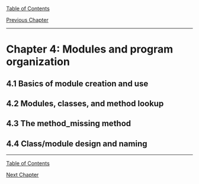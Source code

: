 [Table of Contents](_toc.md)

[Previous Chapter](ch3.md)

---

# Chapter 4: Modules and program organization #

## 4.1 Basics of module creation and use ##

## 4.2 Modules, classes, and method lookup ##

## 4.3 The method_missing method ##

## 4.4 Class/module design and naming ##

---
[Table of Contents](_toc.md)

[Next Chapter](ch5.md)
